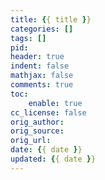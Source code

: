 ```yaml
---
title: {{ title }}
categories: []
tags: []
pid:
header: true
indent: false
mathjax: false
comments: true
toc:
    enable: true
cc_license: false
orig_author:
orig_source:
orig_url:
date: {{ date }}
updated: {{ date }}
---
```


<!-- more -->
